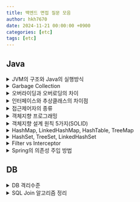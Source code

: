 ```yaml
---
title: 백엔드 면접 질문 모음
author: hkh7670
date: 2024-11-21 00:00:00 +0900
categories: [etc]
tags: [etc]
---
```


## Java

<details><summary>JVM의 구조와 Java의 실행방식</summary>
  <div markdown="1">
  
  - 자바 가상 머신의 약자를 따서 줄여 부르는 용어
  - JVM의 역할은 자바 애플리케이션을 클래스 로더를 통해 읽어 자바 API와 함께 실행하는 것입니다.
  - 메모리 관리(GC)을 수행하며 스택기반의 가상머신입니다.
  - JVM의 구조는 Class Loader, Execution engine, Runtime Data Area, JNI, Native Method Library로 이루어져 있습니다.
    - 클래스 로더: JVM내로 클래스를 로드하고, 링크를 통해 배치하는 작업을 수행하는 모듈
    - 실행 엔진: 바이트 코드를 실행시키는 역할
      - 인터프리터: 바이트 코드를 한줄 씩 실행합니다.
      - JIT 컴파일러: 인터피르터 효율을 높이기 위한 컴파일러로 인터프리터가 반복되는 코드를 발견하면 JIT 컴파일러가 반복되는 코드를 네이티브 코드로 바꿔줍니다. 그 다음부터 인터프리터는 네이티브 코드로 컴파일된 코드를 바로 사용합니다.
      - GC(Garbage Collector): 가비지 컬렉터로 힙 영역에서 사용되지 않는 객체들을 제거하는 작업을 의미합니다.
    - Runtime Data Areas: 프로그램 실행 중에 사용되는 다양한 영역입니다.
      - PC Register: Thread가 시작될 때 생성되며 현재 수행 중인 JVM 명령의 주소를 갖고 있습니다.
      - Stack Area: 지역 변수, 파라미터 등이 생성되는 영역. 실제 객체는 Heap에 할당되고 해당 레퍼런스만 Stack에 저장됩니다.
      - Heap Area: 동적으로 생성된 오브젝트와 배열이 저장되는 곳으로 GC의 대상 영역입니다.
      - Method Area: 클래스 멤버 변수, 메소드 정보, Type 정보, Constant Pool, static, final 변수 등이 생성됩니다. 상수 풀(Constant Pool)은 모든 Symbolic Reference를 포함하고 있습니다.
    - JNI(Java Native Interface): 자바 애플리케이션에서 C, C++, 어셈블리어로 작성된 함수를 사용할 수 있는 방법을 제공해줍니다. Native 키워드를 사용하여 메서드를 호출합니다. 대표적인 메서드는 Thread의 currentThread()입니다.
    - Native Method Library: C, C++로 작성된 라이브러리 입니다.
  - Java의 실행방식
    - 자바 컴파일러(javac)가 자바 소스코드(.java)를 읽어 자바 바이트코드(.class)로 변환시킵니다.
    - Class Loader를 통해 class 파일들을 JVM으로 로딩합니다.
    - 로딩된 class파일들은 Execution engine을 통해 해석됩니다.
    - 해석된 바이트코드는 Runtime Data Areas 에 배치되어 실질적인 수행이 이루어집니다.
  </div>

</details>

<details><summary>Garbage Collection</summary>
   
<div markdown="1">

![alt text](https://github.com/hkh7670/blog-data-center/blob/6420236ecb7e4d7ec17df781db3003b535a6626b/img/gc.png?raw=true)

- Heap 영역에서 사용하지 않는 객체들을 제거하는 작업
- Java는 개발자가 메모리를 직접 해제해줄 수 없는 언어이기 때문에 해당 작업을 Garbage Collector가 담당
- GC는 크게 Minor GC와 Major GC로 구분
  - Minor GC
    - Young Generation에서 발생하는 GC
    - Eden 영역이 가득 참에서 부터 GC 시작
    - GC 후 살아남은 객체는 Survivor 1 또는 Survivor 2로 옮겨짐
    - 이 두개의 영역 중 한 영역은 반드시 비어있어야 한다.(Survivor 1 <-> Survivor 2로 이동)
  - Major GC
    - Old Generation에서 발생하는 GC
    - Young 영역에서 오랫동안 살아남은 객체들은 Old 영역으로 이동
    - Eden 영역에서 바로 Old 영역으로 넘어가는 객체도 존재하는데, 이는 객체의 크기가 아주 클 경우 발생
  - Full GC: Young + Old + Permanent 전체 영역에서 발생하는 GC
- Heap 메모리를 조정하는 것을 GC 튜닝이라고 함

</div>

</details>

<details><summary>오버라이딩과 오버로딩의 차이</summary>
   
<div markdown="1">

- 오버로딩
  - 같은 클래스 내에서 동일한 메소드 이름을 가지지만, 매개변수의 타입, 갯수를 다르게 구현하는 것
- 오버라이딩
  - 상위 클래스의 메소드를 하위 클래스에서 재정의 하는 것
  - 매개변수의 타입, 갯수가 같다
  - @Override는 컴파일 시점에 오버라이딩에 대한 안정성을 부여해주기 때문에 반드시 써주는 것이 좋음

</div>

</details>

<details><summary>인터페이스와 추상클래스의 차이점</summary>
   
<div markdown="1">

- 추상클래스
  - 객체의 추상적인 상위 개념으로 공통된 개념을 표현할 때 사용
  - 단일 상속만 가능
- 인터페이스
  - 구현 객체가 같은 동작을 한다는 것을 보장하기 위해 사용
  - 다중 상속이 가능

</div>

</details>

<details><summary>접근제어자의 종류</summary>
   
<div markdown="1">

![alt text](https://github.com/hkh7670/blog-data-center/blob/master/img/access-modifier.png?raw=true)

- private
  - 같은 클래스 내에서만 접근 가능
- default
  - 같은 패키지 내에서만 접근 가능
- protected
  - 같은 패키지 또는 상속한 클래스 내에서만 접근 가능
- public
  - 전체 영역에서 접근 가능
- 접근제어자 사용 이유
  - 외부에 보여주고 싶은 정보들을 선택적으로 제공하기 위함 (캡슐화)

</div>

</details>

<details><summary>객체지향 프로그래밍</summary>
   
<div markdown="1">

- 프로그래밍에서 필요한 데이터를 추상화 시켜 상태와 행위를 가진 객체로 만들고, 객체들간의 상호작용을 통해 로직을 구성하는 프로그래밍 방법
- 장점
  - 코드 재사용이 용이
  - 유지보수가 쉬움
  - 대형 프로젝트에 적합
- 단점
  - 처리 속도가 상대적으로 느림
  - 객체가 많으면 용량이 커질 수 있음
  - 설계시 많은 시간과 노력이 필요
- 객체 지향 프로그래밍 키워드 5가지
  - 클래스 + 인스턴스(객체)
  - 추상화
    - 구체적으로 정의하는 것이 아니라 필요한 정보만을 중심으로 간소화 하는 것
  - 캡슐화
    - 객체가 독립적인 역할을 할 수 있도록 데이터와 기능을 하나로 묶어서 관리하는 것
    - 실제로 구현되는 부분을 외부에 드러나지 않도록 하여 정보를 은닉할 수 있다.
  - 상속
    - 하나의 클래스가 가진 데이터나 기능을 다른 클래스가 그대로 물려받는 것
    - 기존 코드를 재사용하여 확장시킬 수 있다.
  - 다형성
    - 하나의 클래스나 메서드가 다양한 방식으로 동작이 가능한 것 (오버로딩, 오버라이딩)

</div>

</details>

<details><summary>객체지향 설계 원칙 5가지(SOLID)</summary>
   
<div markdown="1">

- 단일 책임 원칙(Single responsibility principle)

  - 한 클래스는 하나의 책임만 가지며 클래스는 그 책임을 완전히 캡슐화해야 함을 말한다.

- 개방-폐쇄 원칙(Open/closed principle)

  - 소프트웨어 개체(클래스, 모듈, 함수 등)는 확장에 대해 열려 있어야 하고, 변경에 대해서는 닫혀 있어야 한다.

- 리스코프 치환 원칙(Liskov substitution principle)

  - 프로그램의 객체는 프로그램의 정확성을 깨뜨리지 않으면서 하위 타입의 인스턴스로 바꿀 수 있어야 한다.

- 인터페이스 분리 원칙 (Interface segregation principle)

  - 클라이언트가 자신이 이용하지 않는 메서드에 의존하지 않아야 한다. 큰 덩어리의 인터페이스를 구체적이고 작은 단위로 분리함으로써 클라이언트들이 꼭 필요한 메서드만 이용할 수 있게 한다.

- 의존관계 역전 원칙(Dependency inversion principle)
  - 상위 모듈은 하위 모듈에 의존해서는 안 된다. 상위 모듈과 하위 모듈 모두 추상화에 의존해야 한다.
  - 추상화는 세부 사항에 의존해서는 안 된다. 세부 사항이 추상화에 의존해야 한다.

</div>

</details>

<details><summary>HashMap, LinkedHashMap, HashTable, TreeMap</summary>
   
<div markdown="1">

- HashMap
  - 검색, 삽입 시 시간복잡도 O(1)
  - 키 순서 무작위
  - 구현은 연결리스트로 이루어진 배열로 구현
  - null key와 null value를 모두 허용
- LinkedHashMap
  - 검색, 삽입 시 시간복잡도 O(1)
  - 키 순서는 삽입한 순서대로 정렬 되어있다.
  - 구현은 양방향 연결 버킷으로 구현
- TreeMap
  - 검색, 삽입 시 시간복잡도 O(logN)
  - 키의 순서는 정렬되어 있다. (즉, 키는 반드시 Comparable 인터페이스를 구현하고 있어야 한다.)
  - 구현은 레드-블랙 트리로 구현
- HashTable
  - 검색, 삽입 시 시간복잡도 O(1)
  - 키 순서 무작위
  - 구현은 연결리스트로 이루어진 배열로 구현
  - null key와 null value를 모두 불허
  - 동기화를 지원한다 (thread safe)
    - 따라서 HashTable은 멀티스레드 환경에서 동작가능하며, 동기화를 지원하기 때문에 HashMap보다는 느리다.
    - 일반적으로 별다른 이유가 없으면 HashMap 을 사용하는 것이 좋다. 일반적으로 빠르고 오버헤드가 적기 때문

</div>

</details>

<details><summary>HashSet, TreeSet, LinkedHashSet</summary>
   
<div markdown="1">

- HashSet
  - 세트의 반복 순서를 보장하지 않거나 시간이 지나도 순서가 일정하게 유지된다.
  - 성능이 중요하고 요소의 순서가 중요하지 않은 경우 사용
- TreeSet
  - 사용된 생성자에 따라 요소의 자연스러운 순서에 따라 또는 지정된 Comparator에 따라 반복된다.
  - 요소가 자연적인 순서를 사용하거나 Comparator에 의해 순서화되어야 할 때 사용
- LinkedHashSet
  - 요소의 삽입 순서를 유지해야하는 경우 사용

</div>

</details>

<details><summary>Filter vs Interceptor</summary>
   
<div markdown="1">

- Filter ![alt text](https://github.com/hkh7670/blog-data-center/blob/master/img/filter.png?raw=true)
  - J2EE 표준 스펙 기능
  - 디스패처 서블릿(Dispatcher Servlet)에 요청이 전달되기 전/후에 url 패턴에 맞는 모든 요청에 대해 부가작업을 처리할 수 있는 기능을 제공
  - 스프링 범위 밖에서 처리됨
    - 톰캣과 같은 웹컨테이너(서블릿 컨테이너)에 의해 관리됨 (스프링 bean으로 등록은 된다)
- Interceptor ![alt text](https://github.com/hkh7670/blog-data-center/blob/master/img/interceptor.png?raw=true)
  - J2EE 표준 스펙인 필터(Filter)와 달리 Spring이 제공하는 기술
  - 디스패처 서블릿(Dispatcher Servlet)이 컨트롤러를 호출하기 전과 후에 요청과 응답을 참조하거나 가공할 수 있는 기능을 제공
  - 웹 컨테이너(서블릿 컨테이너)에서 동작하는 필터와 달리 인터셉터는 스프링 컨텍스트에서 동작을 하는 것이다.
- 요약 ![alt text](https://github.com/hkh7670/blog-data-center/blob/master/img/filter_vs_interceptor.png?raw=true)

</div>

</details>

<details><summary>Spring의 의존성 주입 방법</summary>
   
<div markdown="1">

- 생성자 주입(Constructor Injection)

  - 생성자를 통하여 의존성을 주입하는 방법
  - @Autowired 생략 가능

  ```java
  @Controller
  public class TestController {
    //final을 붙일 수 있음
    private final TestService testService;
    //@Autowired
    public TestController(TestService testService) {
      this.testService = testService;
    }
  }
  ```

- 필드 주입(Field Injection)

  - 필드에 @Autowired를 붙여서 주입하는 방식
  - 사용법이 매우 간단

  ```java
  @Controller
  public class TestController {

    @Autowired
    private TestService testService;

  }
  ```

- 수정자 주입(Setter Injection)

  - setter 메소드에 @Autowired를 붙여서 주입하는 방식

  ```java
    @Controller
    public class TestController {

      private TestService testService;

      @Autowired
      public void setTestService(TestService testService) {
        this.testService = testService;
      }
    }

  ```

- 생성자 주입이 권장되는 이유
  - 순환 참조 방지
    - 필드 주입, setter 주입은 bean이 생성된 이후에 참조를 하기 때문에 어플리케이션이 아무런 오류 없이 구동됨
    - 하지만 생성자 주입을 사용하면 `BeanCurrentlyInCreationException`이 발생하면서 어플리케이션 구동단계에서 순환 참조 에러를 발견할 수 있음
  - final 키워드를 이용한 불변성 보장 가능
  - 테스트에 용이함

</div>

</details>


## DB

<details><summary>DB 격리수준</summary>
   
<div markdown="1">

- **READ UNCOMMITTED (읽기 미완료 허용)**
  - 다른 트랜잭션에서 커밋하지 않은 변경사항도 읽을 수 있음
  - 가장 낮은 격리 수준 → 성능은 높지만 데이터 정합성 보장 거의 없음
  - 허용되는 현상
    - ✅ Dirty Read (더티 읽기)
    - ✅ Non-repeatable Read
    - ✅ Phantom Read
  - 예시

    ```sql
    -- 트랜잭션 A
    UPDATE users SET balance = balance - 100 WHERE id = 1;

    -- 트랜잭션 B (커밋 전 A의 데이터를 읽음)
    SELECT balance FROM users WHERE id = 1;
    ```

- **READ COMMITTED (커밋된 것만 읽기)**
  - 다른 트랜잭션이 커밋한 데이터만 읽을 수 있음
  - 대부분의 RDBMS의 기본 설정 (예: Oracle)
  - 허용되는 현상
    - ❌ Dirty Read
    - ✅ Non-repeatable Read
    - ✅ Phantom Read
  - 예시
    ```sql
    -- 트랜잭션 A
    SELECT balance FROM users WHERE id = 1; -- 결과: 1000

    -- 트랜잭션 B
    UPDATE users SET balance = 900 WHERE id = 1;
    COMMIT;

    -- 트랜잭션 A (다시 조회)
    SELECT balance FROM users WHERE id = 1; -- 결과: 900 (값이 바뀜)
    ```


- **REPEATABLE READ (반복 읽기)**
  - 같은 쿼리를 반복 실행해도 결과가 동일함
  - 트랜잭션이 시작된 시점의 스냅샷을 유지 (MySQL InnoDB 기본값)
  - 허용되는 현상
    - ❌ Dirty Read
    - ❌ Non-repeatable Read
    - ✅ Phantom Read
  - 예시

    ```sql
    -- 트랜잭션 A
    SELECT * FROM orders WHERE user_id = 1;

    -- 트랜잭션 B
    INSERT INTO orders (user_id, product) VALUES (1, 'Book');
    COMMIT;

    -- 트랜잭션 A (다시 조회)
    SELECT * FROM orders WHERE user_id = 1; -- 새로운 row는 안 보임
    ```
    
- **SERIALIZABLE (직렬화)**
  - 가장 높은 격리 수준, 모든 트랜잭션이 순차적으로 실행되는 것처럼 동작
  - 동시성은 떨어지지만 정합성 보장 가장 강력
  - 허용되는 현상
    - ❌ Dirty Read
    - ❌ Non-repeatable Read
    - ❌ Phantom Read
  - 예시
    - 트랜잭션이 수행되는 동안 동일한 조건의 SELECT/INSERT가 블로킹됨

- 격리 수준과 허용되는 현상 요약표

  | Isolation Level  | Dirty Read | Non-repeatable Read | Phantom Read |
  | ---------------- | ---------- | ------------------- | ------------ |
  | READ UNCOMMITTED | ✅ 허용     | ✅ 허용              | ✅ 허용       |
  | READ COMMITTED   | ❌ 불가     | ✅ 허용              | ✅ 허용       |
  | REPEATABLE READ  | ❌ 불가     | ❌ 불가              | ✅ 허용       |
  | SERIALIZABLE     | ❌ 불가     | ❌ 불가              | ❌ 불가       |


</div>

</details>

<details><summary>SQL Join 알고리즘 정리</summary>
   
<div markdown="1">

- **Nested Loop Join**
  - 바깥 루프 테이블의 각 행마다 안쪽 테이블을 반복해서 비교
  - 조건이 맞으면 결과로 반환
  - 동작 방식
    ```
    for row1 in outer_table:
        for row2 in inner_table:
            if row1.key == row2.key:
                output(row1, row2)
    ```
  - 좁은 범위에 유리한 성능
  - 작은 테이블 + 인덱스가 있는 큰 테이블 조합일 때 효율적 (인덱스가 없으면 성능 매우 저하)
  - 순차 처리, random access 위주
  - 성능: O(N * M) (N: 외부 테이블, M: 내부 테이블의 행 수)
  - 옵티마이저 선택 조건
    - 한 쪽 테이블이 매우 작을 때
    - 인덱스가 있는 경우
    - 조인 조건이 복잡할 때 (비등가, 서브쿼리 등)
- **Hash Join**
  - 한 테이블의 조인 키로 해시 테이블을 만들고, 다른 테이블에서 이 키로 빠르게 매칭
  - 동작 방식
    - Build 단계: 작은 테이블의 조인 키를 기준으로 해시 테이블 생성
    - Probe 단계: 큰 테이블에서 키를 해시 테이블에 탐색

    ```
    for row1 in smaller_table:
        hash_map[row1.key] = row1

    for row2 in larger_table:
        if row2.key in hash_map:
            output(row2, hash_map[row2.key])
    ```
  - 정렬 필요 없음
  - 등가 조건(=) 조인에 매우 효율적
  - 비등가(>, <) 조인에서는 사용 불가
  - 성능: O(N + M)
  -  옵티마이저 선택 조건
     - 등가 조인일 때
     - 정렬되어 있지 않은 테이블
     - 두 테이블 중 하나가 작을 때
- **Sort-Merge Join**
  - 두 테이블을 조인 키로 정렬한 후, 양쪽 테이블을 한 번씩 순차적으로 읽으면서 매칭되는 행을 찾아 반환

    ```
    sort table A by key
    sort table B by key

    i = 0, j = 0
    while i < A.size and j < B.size:
        if A[i].key == B[j].key:
            emit joined row
            advance both i and j
        elif A[i].key < B[j].key:
            i++
        else:
            j++
    ```
  - 조인 키에 정렬이 이미 되어 있거나 인덱스가 있으면 빠름
  - 범위 조인(>, <, BETWEEN 등)에도 사용 가능
  - 성능: O(N log N + M log M) (정렬 비용 포함)
  - 옵티마이저 선택 조건
    - 정렬된 상태의 테이블
    - 비등가 조건을 사용하는 조인
    - 대량 데이터 조인 시 병렬 처리 용이

</div>

</details>